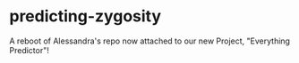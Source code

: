 # predicting-zygosity
A reboot of Alessandra's repo now attached to our new Project, "Everything Predictor"!
